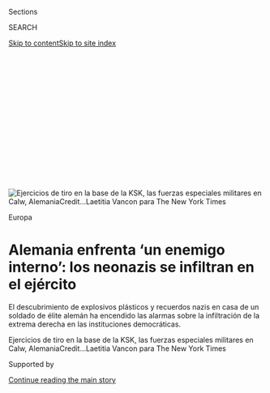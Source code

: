 <div id="app">

<div>

<div>

<div>

<div class="NYTAppHideMasthead css-ikk3s8 e1suatyy0">

<div class="section css-133zg39 e1suatyy2">

<div class="css-eph4ug er09x8g0">

<div class="css-6n7j50">

</div>

<span class="css-1dv1kvn">Sections</span>

<div class="css-10488qs">

<span class="css-1dv1kvn">SEARCH</span>

</div>

[Skip to content](#site-content)[Skip to site
index](#site-index)

</div>

<div class="css-10698na e1huz5gh0">

</div>

</div>

</div>

</div>

<div data-aria-hidden="false">

<div id="site-content" data-role="main">

<div>

<div class="css-1aor85t" style="opacity:0.000000001;z-index:-1;visibility:hidden">

<div class="css-1hqnpie">

<div class="css-epjblv">

<span class="css-17xtcya">[Mundo](/es/section/mundo)</span><span class="css-x15j1o">|</span><span class="css-fwqvlz">Alemania
enfrenta ‘un enemigo interno’: los neonazis se infiltran en el
ejército</span>

</div>

<div class="css-k008qs">

<div class="css-1iwv8en">

<span class="css-18z7m18"></span>

<div>

</div>

</div>

<span class="css-1n6z4y">https://nyti.ms/2ZTH23c</span>

<div class="css-1705lsu">

<div class="css-4xjgmj">

<div class="css-4skfbu" data-role="toolbar" data-aria-label="Social Media Share buttons, Save button, and Comments Panel with current comment count" data-testid="share-tools">

  - 
  - 
  - 
  - 
    
    <div class="css-6n7j50">
    
    </div>

  - 
  - 

</div>

</div>

</div>

</div>

</div>

</div>

<div id="NYT_TOP_BANNER_REGION" class="css-11qgg8s">

</div>

<div id="fullBleedHeaderContent">

<div class="css-9fsmc8">

![<span class="css-16f3y1r e13ogyst0" data-aria-hidden="true">Ejercicios
de tiro en la base de la KSK, las fuerzas especiales militares en Calw,
Alemania</span><span class="css-cnj6d5 e1z0qqy90" itemprop="copyrightHolder"><span class="css-1ly73wi e1tej78p0">Credit...</span><span><span>Laetitia
Vancon para The New York
Times</span></span></span>](https://static01.nyt.com/images/2020/07/05/world/10germany-KSK-00/merlin_174034917_e33227ac-794e-4500-83e4-fc410dee5818-articleLarge.jpg?quality=75&auto=webp&disable=upscale)

</div>

<div class="css-1pumfk">

Europa

<div class="css-1vkm6nb ehdk2mb0">

# Alemania enfrenta ‘un enemigo interno’: los neonazis se infiltran en el ejército

</div>

El descubrimiento de explosivos plásticos y recuerdos nazis en casa de
un soldado de élite alemán ha encendido las alarmas sobre la
infiltración de la extrema derecha en las instituciones democráticas.

</div>

<div class="css-nwzfg5 e1gnum310">

<span class="css-1f9pvn2 mundo">Ejercicios de tiro en la base de la KSK,
las fuerzas especiales militares en Calw,
Alemania</span><span class="css-cnj6d5 e1z0qqy90" itemprop="copyrightHolder"><span class="css-1ly73wi e1tej78p0">Credit...</span><span><span>Laetitia
Vancon para The New York Times</span></span></span>

</div>

<div id="sponsor-wrapper" class="css-1hyfx7x">

<div id="sponsor-slug" class="css-19vbshk">

Supported by

</div>

[Continue reading the main
story](#after-sponsor)

<div id="sponsor" class="ad sponsor-wrapper" style="text-align:center;height:100%;display:block">

</div>

<div id="after-sponsor">

</div>

</div>

<div class="css-1wx1auc e1gnum311">

<div class="css-18e8msd">

<div class="css-vp77d3 epjyd6m0">

<div class="css-hus3qt ey68jwv0" data-aria-hidden="true">

[![Katrin
Bennhold](https://static01.nyt.com/images/2018/07/13/multimedia/author-katrin-bennhold/author-katrin-bennhold-thumbLarge.png
"Katrin Bennhold")](https://www.nytimes.com/by/katrin-bennhold)

</div>

<div class="css-1baulvz">

Por [<span class="css-1baulvz last-byline" itemprop="name">Katrin
Bennhold</span>](https://www.nytimes.com/by/katrin-bennhold)

</div>

</div>

  - 
    
    <div class="css-ld3wwf e16638kd2">
    
    10 de julio de
    2020
    
    </div>

  - 
    
    <div class="css-4xjgmj">
    
    <div class="css-d8bdto" data-role="toolbar" data-aria-label="Social Media Share buttons, Save button, and Comments Panel with current comment count" data-testid="share-tools">
    
      - 
      - 
      - 
      - 
        
        <div class="css-6n7j50">
        
        </div>
    
      - 
      - 
    
    </div>
    
    </div>

</div>

<div class="css-tk9fsr">

[Read in
English](https://www.nytimes.com/2020/07/03/world/europe/germany-military-neo-nazis-ksk.html "Read in English")

</div>

</div>

</div>

<div class="section meteredContent css-1r7ky0e" name="articleBody" itemprop="articleBody">

<div class="css-1fanzo5 StoryBodyCompanionColumn">

<div class="css-53u6y8">

[Regístrate para recibir nuestro
boletín](https://www.nytimes.com/newsletters/el-times) con lo mejor de
The New York Times.

-----

CALW, Alemania — Cuando los alemanes salían de su confinamiento por
coronavirus en mayo, unos comandos policiales pararon frente a la
propiedad rural de un sargento mayor de las fuerzas especiales, la
unidad militar secreta más entrenada del país.

Traían una excavadora.

El apodo del sargento mayor era Ovejita. Se sospechaba que era neonazi.
Enterrados en el jardín, la policía encontró dos kilogramos de
explosivos plásticos PENT, un detonador, un fusible, un AK-47, un
silenciador, dos cuchillos, una ballesta y miles de municiones, muchas
de las cuales se cree que fueron robadas al ejército alemán.

</div>

</div>

<div>

</div>

<div class="css-1fanzo5 StoryBodyCompanionColumn">

<div class="css-53u6y8">

También encontraron un cancionero de las SS, 14 ediciones de una revista
para ex miembros de las Waffen SS y una gran cantidad de otros recuerdos
nazis.

</div>

</div>

<div class="css-1fanzo5 StoryBodyCompanionColumn">

<div class="css-53u6y8">

“Tenía un plan”, dijo Eva Högl, comisionada parlamentaria de Alemania
para las fuerzas armadas. “Y él no es el único”.

Alemania tiene un problema. Durante años, los políticos y los jefes de
seguridad rechazaron la noción de cualquier infiltración de extrema
derecha en los servicios de seguridad, y hablaron solo de “casos
individuales”. La idea de que existieran redes fue descartada. Los
superiores de aquellos revelados como extremistas fueron protegidos. Las
armas y la munición desaparecían de las reservas militares sin que
hubiera una verdadera investigación.

El gobierno ahora comienza a despertar. Los casos de extremistas de
derecha en el ejército y la policía, con algunos que acumularon armas y
explosivos, se han multiplicado de manera alarmante. Los principales
funcionarios de inteligencia y altos comandantes de la nación ahora
actúan para enfrentar un problema que se ha vuelto demasiado peligroso
como para ignorarlo.

El problema se ha profundizado con el surgimiento del partido
Alternativa por Alemania, o AfD, que [legitimizó una ideología de
extrema
derecha](https://www.nytimes.com/2019/10/26/world/europe/afd-election-east-germany-hoecke.html)
que utilizó la llegada de más de un millón de inmigrantes en 2015 —y más
recientemente la [pandemia de
coronavirus](https://www.nytimes.com/2020/05/18/world/europe/coronavirus-germany-far-right.html)—
para generar una sensación de crisis inminente.

</div>

</div>

<div class="css-79elbk" data-testid="photoviewer-wrapper">

<div class="css-z3e15g" data-testid="photoviewer-wrapper-hidden">

</div>

<div class="css-1a48zt4 ehw59r15" data-testid="photoviewer-children">

![<span class="css-16f3y1r e13ogyst0" data-aria-hidden="true">
Partidarios de la Alternativa por Alemania, o AfD, el año pasado en un
mitin en Königs Wusterhausen,
Alemania</span><span class="css-cnj6d5 e1z0qqy90" itemprop="copyrightHolder"><span class="css-1ly73wi e1tej78p0">Credit...</span><span>Carsten
Koall/Getty
Images</span></span>](https://static01.nyt.com/images/2020/06/29/world/10germany-KSK-01/merlin_174042501_09225840-1504-43db-87ec-5e49ad58a061-articleLarge.jpg?quality=75&auto=webp&disable=upscale)

</div>

</div>

<div class="css-1fanzo5 StoryBodyCompanionColumn">

<div class="css-53u6y8">

Lo más preocupante para las autoridades es que los extremistas parecen
estar concentrados en la unidad militar que se supone es la más dedicada
y de élite del estado alemán, las fuerzas especiales, conocidas por sus
sigla en alemán, KSK.

</div>

</div>

<div class="css-1fanzo5 StoryBodyCompanionColumn">

<div class="css-53u6y8">

La semana pasada, la ministra de Defensa de Alemania, Annegret
Kramp-Karrenbauer, dio el drástico paso de [disolver una compañía de
combate](https://www.nytimes.com/2020/07/01/world/europe/german-special-forces-far-right.html)
en las KSK a la que se consideró infestada de extremistas. Ovejita, el
sargento mayor cuyo alijo de armas fue descubierto en mayo, era miembro.

Unos 48.000 cartuchos de municiones y 62 kilogramos de explosivos han
desaparecido por completo de la KSK, dijo.

La agencia de contrainteligencia militar de Alemania ahora investiga a
más de 600 soldados por extremismo de extrema derecha, de 184.000 que
pertenecen al ejército. Unos 20 de ellos están en las KSK, una
proporción que es cinco veces mayor que en otras unidades.

Pero a las autoridades alemanas les preocupa que el problema pueda ser
mucho mayor y que otras instituciones de seguridad también hayan sido
infiltradas. En los últimos 13 meses, terroristas de extrema derecha han
[asesinado a un
político](https://www.nytimes.com/2019/06/17/world/europe/germany-terrorism-walter-lubcke.html),
[atacado una
sinagoga](https://www.nytimes.com/2019/10/10/world/europe/germany-synagogue-attack.html?searchResultPosition=10)
y [matado a tiros a nueve
inmigrantes](https://www.nytimes.com/2020/02/20/world/europe/germany-hanau-shisha-bar-shooting.html?searchResultPosition=28)
y alemanes descendientes de inmigrantes.

Thomas Haldenwang, presidente de la agencia de inteligencia nacional de
Alemania, ha identificado el extremismo y terrorismo de extrema derecha
como el “[mayor
peligro](https://www.nytimes.com/2020/02/21/world/europe/germany-shooting-terrorism.html?searchResultPosition=25)
a la democracia alemana hoy en día”.

En entrevistas realizadas a lo largo del año con agentes militares y de
inteligencia, y con miembros confesos de la extrema derecha, ellos
describieron redes nacionales de soldados y agentes de policía, tanto en
funciones como retirados, vinculadas con la extrema derecha.

</div>

</div>

<div class="css-1fanzo5 StoryBodyCompanionColumn">

<div class="css-53u6y8">

En muchos casos, los soldados han usado las redes como un modo de
prepararse para cuando predicen que el orden democrático de Alemania
colapsará. Lo llaman Día X. Los funcionarios temen que sea realmente un
pretexto para incitar actos terroristas o, peor aún, un golpe de estado.

“Para los extremistas de extrema derecha, la preparación para el Día X y
su precipitación se mezclan entre sí”, me dijo Martina Renner,
legisladora del comité de seguridad nacional del Parlamento alemán.

Los lazos, dicen los funcionarios, a veces llegan hasta las viejas redes
neonazis y la escena intelectual más pulida de la llamada [Nueva
Derecha](https://www.nytimes.com/2018/12/27/world/europe/germany-far-right-generation-identity.html).
Los extremistas acumulan armas, mantienen casas de seguridad y, en
algunos casos, listas de enemigos políticos.

Este mes surgió otro caso, de un reservista, ahora suspendido, que tenía
una lista con los números celulares y las direcciones de 17 destacados
políticos, que han sido alertados. El caso condujo a, al menos, otras
nueve redadas en todo el país el viernes 3 de julio.

Algunos medios alemanes se han referido a un [“ejército en la
sombra”](https://taz.de/Rechtes-Netzwerk-in-der-Bundeswehr/!5548926/),
trazando paralelos a la década de 1920, cuando las células nacionalistas
dentro del ejército acumularon armas, planearon golpes y conspiraron
para derrocar la democracia.

La mayoría de los funcionarios aún rechazan esta analogía. Pero la
sorprendente falta de comprensión de los números involucrados, incluso
en los niveles más altos del gobierno, ha contribuido a una profunda
inquietud.

“Una vez que realmente comenzaron a buscar, encontraron muchos casos”,
dijo Konstantin von Notz, presidente adjunto del comité de supervisión
de inteligencia en el Parlamento alemán. “Cuando tienes cientos de casos
individuales comienza a parecer que tenemos un problema estructural. Es
extremadamente preocupante”.

</div>

</div>

<div class="css-1fanzo5 StoryBodyCompanionColumn">

<div class="css-53u6y8">

Von Notz señaló que Brendan Tarrant, quien masacró a 51 fieles
musulmanes el año pasado en dos mezquitas en Christchurch, Nueva
Zelanda, había viajado por Europa un año antes e incluyó una línea
ominosa en su
manifesto.

</div>

</div>

<div class="css-79elbk" data-testid="photoviewer-wrapper">

<div class="css-z3e15g" data-testid="photoviewer-wrapper-hidden">

</div>

<div class="css-1a48zt4 ehw59r15" data-testid="photoviewer-children">

<div class="css-1xdhyk6 erfvjey0">

<span class="css-1ly73wi e1tej78p0">Image</span>

<div class="css-zjzyr8">

<div data-testid="lazyimage-container" style="height:257.77777777777777px">

</div>

</div>

</div>

<span class="css-16f3y1r e13ogyst0" data-aria-hidden="true">Un memorial
para las víctimas del tiroteo en dos mezquitas el año pasado en
Christchurch, Nueva Zelanda, que mató a 51 fieles. El asesino había
escrito sobre la infiltración nacionalista de las fuerzas armadas
europeas.</span><span class="css-cnj6d5 e1z0qqy90" itemprop="copyrightHolder"><span class="css-1ly73wi e1tej78p0">Credit...</span><span>Adam
Dean para The New York Times</span></span>

</div>

</div>

<div class="css-1fanzo5 StoryBodyCompanionColumn">

<div class="css-53u6y8">

“Yo estimaría que la cantidad de soldados en las fuerzas armadas
europeas que también pertenecen a grupos nacionalistas ascienden a
cientos de miles, con la misma cantidad de empleados en puestos de
fuerzas de seguridada”, escribió Tarrant.

Los investigadores, dijo von Notz, “deben tomarse esas palabras en
serio”.

Pero investigar el problema es en sí complicado: incluso la agencia de
contrainteligencia militar, encargada de monitorear el extremismo dentro
de las fuerzas armadas, puede estar infiltrada.

Un investigador de alto rango en la unidad de extremismo fue suspendido
en junio después de compartir material confidencial de la redada de mayo
con un contacto en las KSK, quien a su vez se lo pasó a, al menos, otros
ocho soldados, avisándoles que a continuación la agencia podría dirigir
su atención a ellos.

“Si las personas que están destinadas a proteger nuestra democracia
están conspirando contra ellas, tenemos un gran problema”, dijo Stephan
Kramer, presidente de la agencia de inteligencia del estado de Turingia.
“¿Cómo los encuentras?”.

“Estos son hombres endurecidos por la batalla que saben cómo evadir la
vigilancia porque están entrenados para realizar la vigilancia ellos
mismos”, agregó.

</div>

</div>

<div class="css-1fanzo5 StoryBodyCompanionColumn">

<div class="css-53u6y8">

“Aquí estamos tratando con un enemigo interno”.

## Al interior de la ‘casa de tiro’

El aire dentro de la “casa de tiro” olía a acre, de tantas balas que se
habían disparado.

Estaba de pie en el campo de tiro en las afueras de la tranquila ciudad
alemana de Calw, en la región de la Selva Negra, después de haber sido
invitada a inicios de este año para una rara visita a la base de las
KSK, la más vigilada del país.

Un soldado camuflado con un rifle de asalto G36 se agazapó a lo largo
del marco de una puerta rota. Dos sombras aparecieron. El soldado
disparó cuatro veces —cabeza, torso, cabeza, torso— y luego eliminó
sistemáticamente otras dos decenas de “enemigos”. No falló
una.

</div>

</div>

<div class="css-79elbk" data-testid="photoviewer-wrapper">

<div class="css-z3e15g" data-testid="photoviewer-wrapper-hidden">

</div>

<div class="css-1a48zt4 ehw59r15" data-testid="photoviewer-children">

<div class="css-1xdhyk6 erfvjey0">

<span class="css-1ly73wi e1tej78p0">Image</span>

<div class="css-zjzyr8">

<div data-testid="lazyimage-container" style="height:258.4222222222222px">

</div>

</div>

</div>

<span class="css-16f3y1r e13ogyst0" data-aria-hidden="true">Objetivos en
la “casa de tiro” de la base de las
KSK</span><span class="css-cnj6d5 e1z0qqy90" itemprop="copyrightHolder"><span class="css-1ly73wi e1tej78p0">Credit...</span><span>Laetitia
Vancon para The New York Times</span></span>

</div>

</div>

<div class="css-1fanzo5 StoryBodyCompanionColumn">

<div class="css-53u6y8">

Las KSK son la respuesta de Alemania a los Navy Seals. Pero en estos
días su comandante, el general Markus Kreitmayr, un bávaro afable que
ha combatido en Bosnia, Kosovo y Afganistán, es un hombre dividido entre
su lealtad hacia ellos y el reconocimiento de que tiene un grave
problema en sus manos.

El general llegó tarde a nuestra entrevista. Acababa de pasar cuatro
horas interrogando a un miembro de su unidad sobre una fiesta en la que,
se informó, media decena de soldados de las KSK habían hecho el saludo
de Hitler.

“No puedo explicar por qué supuestamente hay tantos casos de ‘extremismo
de extrema derecha’ en el ejército”, dijo. Las KSK están “claramente más
afectadas que otros, eso parece ser un hecho”.

</div>

</div>

<div class="css-1fanzo5 StoryBodyCompanionColumn">

<div class="css-53u6y8">

Nunca fue fácil ser soldado en la Alemania de la posguerra. Dada su
historia nazi y la destrucción que le impuso a Europa en la Segunda
Guerra Mundial, el país mantiene una relación conflictiva con sus
militares.

Durante décadas, Alemania intentó forjar una fuerza que representase a
una sociedad democrática y sus valores. Pero en 2011 [abolió el servicio
militar
obligatorio](https://www.nytimes.com/2011/07/01/world/europe/01germany.html)
y pasó a ser una fuerza de voluntarios. Como resultado, los militares
son cada vez menos un reflejo de la sociedad alemana en general, y
representan a una porción más estrecha de la misma.

El general Kreitmayr dijo que “un gran porcentaje” de sus soldados son
alemanes orientales, una región donde a la AfD le va
desproporcionadamente bien. Aproximadamente la mitad de los hombres en
la lista de miembros de las KSK de los cuales se sospecha ser
extremistas de extrema derecha también son del este,
agregó.

</div>

</div>

<div class="css-79elbk" data-testid="photoviewer-wrapper">

<div class="css-z3e15g" data-testid="photoviewer-wrapper-hidden">

</div>

<div class="css-1a48zt4 ehw59r15" data-testid="photoviewer-children">

<div class="css-1xdhyk6 erfvjey0">

<span class="css-1ly73wi e1tej78p0">Image</span>

<div class="css-zjzyr8">

<div data-testid="lazyimage-container" style="height:258.4222222222222px">

</div>

</div>

</div>

<span class="css-16f3y1r e13ogyst0" data-aria-hidden="true">El general
Markus Kreithmayr, en la retaguardia, ha calificado la crisis actual en
la unidad KSK “la fase más difícil de su
historia”.</span><span class="css-cnj6d5 e1z0qqy90" itemprop="copyrightHolder"><span class="css-1ly73wi e1tej78p0">Credit...</span><span>Laetitia
Vancon para The New York Times</span></span>

</div>

</div>

<div class="css-1fanzo5 StoryBodyCompanionColumn">

<div class="css-53u6y8">

El general ha llamado a la crisis actual en la unidad de “la fase más
difícil de su historia”.

En nuestra entrevista, dijo que no podía descartar un grado
significativo de infiltración de la extrema derecha. “No sé si hay un
ejército en la sombra en Alemania”, me dijo.

“Pero estoy preocupado”, dijo, “y no solo como el comandante de las KSK,
sino como un ciudadano: que al final exista algo así y que tal vez
nuestra gente forme parte de ello”.

Los funcionarios hablan de un cambio perceptible “en valores” entre los
nuevos reclutas. En conversaciones, los propios soldados, que no
pudieron ser identificados debido a las pautas de la unidad, dijeron que
si había un punto de inflexión en la unidad, vino con la crisis
migratoria de 2015.

</div>

</div>

<div class="css-1fanzo5 StoryBodyCompanionColumn">

<div class="css-53u6y8">

Cuando cientos de miles de solicitantes de asilo de Siria y Afganistán
se dirigían a Alemania, el estado de ánimo en la base era de ansiedad,
recordaron.

“Somos soldados encargados de defender este país y ellos solo abrieron
las fronteras, sin control”, recordó un oficial. “Estábamos al límite”.

Fue en esta atmósfera que un soldado de las KSK de 30 años de Halle, en
el este de Alemania, estableció un grupo en Telegram para soldados,
oficiales de policía y otros que compartían la creencia de que los
migrantes destruirían el país.

Se llamaba André Schmitt. Pero lo conocen con el apodo de Hannibal.

## La red de Hannibal

En una casa en el oeste rural de Alemania, detrás de una cortina de
cadenas y más allá de una ballesta en el pasillo, una sala tipo mazmorra
bañada en luz púrpura se abre en un área de bar. La imagen de gran
tamaño de una mujer desnuda domina la pared del fondo.

En una casa en el oeste rural de Alemania, detrás de una cortina de
cadenas y más allá de una ballesta en el pasillo, una sala tipo mazmorra
bañada en luz púrpura se abre en un área de bar. La gigantografía de una
mujer desnuda domina la pared del fondo.

Fue allí donde conocí a Schmitt a principios de este año. Dio permiso
para que se usara su nombre, pero no quería que se revelara la ubicación
ni ninguna fotografía.

Abandonó el servicio activo en septiembre pasado, después de que
encontraron granadas de entrenamiento robadas en un edificio que
pertenecía a sus padres. Pero, dice, aún tiene su red: “Fuerzas
especiales, inteligencia, ejecutivos de negocios, masones”, dijo. Se
encuentran aquí regularmente. La casa, dice, es propiedad de un
partidario
rico.

</div>

</div>

<div class="css-79elbk" data-testid="photoviewer-wrapper">

<div class="css-z3e15g" data-testid="photoviewer-wrapper-hidden">

</div>

<div class="css-1a48zt4 ehw59r15" data-testid="photoviewer-children">

<div class="css-1xdhyk6 erfvjey0">

<span class="css-1ly73wi e1tej78p0">Image</span>

<div class="css-zjzyr8">

<div data-testid="lazyimage-container" style="height:258.4222222222222px">

</div>

</div>

</div>

<span class="css-16f3y1r e13ogyst0" data-aria-hidden="true">Un taller de
entrenamiento de defensa táctica en marzo en el estado de Renania del
Norte-Westphalia organizado por Uniter, una red privada para personal de
seguridad.</span><span class="css-cnj6d5 e1z0qqy90" itemprop="copyrightHolder"><span class="css-1ly73wi e1tej78p0">Credit...</span><span>Laetitia
Vancon para The New York Times</span></span>

</div>

</div>

<div class="css-1fanzo5 StoryBodyCompanionColumn">

<div class="css-53u6y8">

“Las fuerzas son como una gran familia”, me dijo Schmitt, “todos se
conocen”.

Cuando armó sus chats de Telegram en 2015, los integró geográficamente
—norte, sur, este, oeste—, igual que el ejército alemán. En paralelo,
dirigió un grupo llamado Uniter, una organización para profesionales
relacionados con la seguridad que brinda beneficios sociales pero
también capacitación paramilitar.

Varios ex integrantes de sus chats están siendo investigados por
fiscales por tramar terrorismo. Algunos buscan bolsas para cadáveres.
Uno enfrenta juicio.

La situación de Schmitt es más compleja. Reconoció haber servido como
informante en las KSK para la agencia de contrainteligencia militar a
mediados de 2017, cuando se reunía regularmente con un oficial de
enlace. Hoy el ejército paga para que obtenga un título en negocios.

Él mismo nunca fue nombrado sospechoso. Los funcionarios alemanes
negaron que lo protegieran. Pero esta semana, la agencia de inteligencia
nacional anunció que estaba poniendo bajo vigilancia a Uniter, su red
actual.

Las autoridades dieron por primera vez con sus chats en 2017, cuando
investigaban a un soldado de la red sospechoso de organizar un complot
terrorista.

Los investigadores ahora están averiguando si los chats y Uniter fueron
el primer esqueleto de una red de extrema derecha que ha infiltrado a
instituciones estatales. Hasta el momento, no lo pueden asegurar. The
New York Times obtuvo declaraciones policiales de Schmitt y otros de su
red relacionados con el caso de 2017.

</div>

</div>

<div class="css-1fanzo5 StoryBodyCompanionColumn">

<div class="css-53u6y8">

Inicialmente, dicen Schmitt y otros miembros, los chats eran para
compartir información, en gran parte de las supuestas amenazas
planteadas por los inmigrantes, que Schmitt admitió a la policía que
había inflado como un modo de “motivar” a las
personas.

</div>

</div>

<div class="css-79elbk" data-testid="photoviewer-wrapper">

<div class="css-z3e15g" data-testid="photoviewer-wrapper-hidden">

</div>

<div class="css-1a48zt4 ehw59r15" data-testid="photoviewer-children">

<div class="css-1xdhyk6 erfvjey0">

<span class="css-1ly73wi e1tej78p0">Image</span>

<div class="css-zjzyr8">

<div data-testid="lazyimage-container" style="height:257.77777777777777px">

</div>

</div>

</div>

<span class="css-16f3y1r e13ogyst0" data-aria-hidden="true">Una familia
de refugiados esperó para abordar un tren a Alemania en la estación de
trenes de Keleti en Budapest en 2015. Europa experimentó una gran
afluencia de personas que huían de conflictos en Siria y Afganistán ese
año.</span><span class="css-cnj6d5 e1z0qqy90" itemprop="copyrightHolder"><span class="css-1ly73wi e1tej78p0">Credit...</span><span>Mauricio
Lima para The New York Times</span></span>

</div>

</div>

<div class="css-1fanzo5 StoryBodyCompanionColumn">

<div class="css-53u6y8">

“Se trataba de conmoción interna por las células dormidas y los grupos
extremistas alrededor del mundo, las formaciones de pandillas, las
amenazas terroristas”, dijo Schmitt a la policía.

Los chats eran populares entre los soldados de las KSK. Schmitt dijo que
contó a 69 de sus camaradas en la red en 2015.

Un compañero soldado en las KSK, identificado por los investigadores
como Robert P., pero conocido como Petrus, quien administraba dos de los
chats, le dijo a la policía dos años después que quizás había más del
doble que eso: “Tengo que decir, presumiblemente la mitad de la unidad
estaba allí”.

Pronto los chats se transformaron en una plataforma para compartir
información dedicada a prepararse para el Día X. Mientras bebe agua
mineral, Schmitt describe esto como un “juego de guerra”. Retrató una
Europa amenazada por pandillas, islamistas y Antifa. Los llamó “tropas
enemigas en nuestro terreno”.

Su red ayudó a los miembros a prepararse para responder a lo que él
describió como un conflicto inevitable, a veces actuando por su cuenta.

</div>

</div>

<div class="css-1fanzo5 StoryBodyCompanionColumn">

<div class="css-53u6y8">

“El Día X es personal”, dijo. “Para un tipo es este día, para otro tipo
es otro día”.

“Es el día en que activas tus planes”, dijo.

Los miembros del chat se reunieron en persona, calcularon qué
provisiones y armas almacenar, y dónde tener casas de seguridad. Decenas
fueron identificadas. Uno era la propia base militar en Calw.
Practicaron cómo reconocerse entre sí, utilizando un código militar, en
los “puntos de recogida” donde los miembros podían reunirse el Día
X.

</div>

</div>

<div class="css-79elbk" data-testid="photoviewer-wrapper">

<div class="css-z3e15g" data-testid="photoviewer-wrapper-hidden">

</div>

<div class="css-1a48zt4 ehw59r15" data-testid="photoviewer-children">

<div class="css-1xdhyk6 erfvjey0">

<span class="css-1ly73wi e1tej78p0">Image</span>

<div class="css-zjzyr8">

<div data-testid="lazyimage-container" style="height:258.4222222222222px">

</div>

</div>

</div>

<span class="css-16f3y1r e13ogyst0" data-aria-hidden="true">La ciudad de
Calw en la región de la Selva Negra. Todos los soldados de las KSK están
estacionados en una base afuera de la
ciudad.</span><span class="css-cnj6d5 e1z0qqy90" itemprop="copyrightHolder"><span class="css-1ly73wi e1tej78p0">Credit...</span><span>Laetitia
Vancon para The New York Times</span></span>

</div>

</div>

<div class="css-1fanzo5 StoryBodyCompanionColumn">

<div class="css-53u6y8">

El sentido de urgencia creció.

El 21 de marzo de 2016, un miembro del chat, identificado solo como
Matze, escribió sobre un punto de recogida cerca de Nuremberg. Había,
escribió, “suficientes armas y municiones para luchar a su manera”.

Más tarde ese año, Schmitt envió un mensaje a otros en la red de chat.
En los últimos 18 meses, escribió, habían reunido a “2000 personas de
ideas afines” en Alemania y en el extranjero.

Cuando lo conocí, Schmitt lo llamó “una hermandad global de ideas
afines”.

Niega haber planificado llevar a cabo el Día X, pero aún está convencido
de que llegará, quizás más temprano que tarde con la pandemia.

“Sabemos, gracias a nuestras fuentes en los bancos y en los servicios de
inteligencia, que a más tardar en septiembre vendrá una gran crisis
económica”, dijo en una llamada de seguimiento la semana pasada.

</div>

</div>

<div class="css-1fanzo5 StoryBodyCompanionColumn">

<div class="css-53u6y8">

“Habrá insolvencia y desempleo masivo”, profetizó. “La gente saldrá a
las calles”.

## Cabezas de cerdo y saludos de Hitler

Una noche en 2017, Ovejita, el sargento mayor cuyo alijo de armas se
descubrió en mayo, estaba entre los 70 soldados de la Segunda Compañía
de las KSK que se habían reunido en un campo de tiro militar.

Los investigadores lo han identificado solo como Philipp Sch. Él y los
demás habían organizado una fiesta especial de despedida para un
teniente coronel, un hombre reconocido como héroe de guerra por escapar
de una emboscada en Afganistán mientras disparaba y cargaba a uno de sus
hombres.

El coronel, un hombre imponente cubierto de tatuajes en cirílico que
disfruta de la lucha en jaula en su tiempo libre, tenía que completar
una carrera de obstáculos. Implicaba cortar troncos de árboles y
lanzamiento de cabezas de cerdos decapitados.

Como premio, sus hombres habían llevado a una mujer. Pero el coronel
terminó completamente borracho. La mujer, en vez de convertirse en su
trofeo, fue a la policía.

De pie junto al fuego con un puñado de soldados, los había visto cantar
letras neonazis y levantar el brazo derecho. Un hombre se destacó por su
entusiasmo, recordó ella en un [informe
televisado](https://daserste.ndr.de/panorama/archiv/2017/Hitlergruss-Ermittlungen-gegen-Kompaniechef,bundeswehr1738.html)
por la emisora pública ARD. Lo llamó el “abuelo
nazi”.

</div>

</div>

<div class="css-79elbk" data-testid="photoviewer-wrapper">

<div class="css-z3e15g" data-testid="photoviewer-wrapper-hidden">

</div>

<div class="css-1a48zt4 ehw59r15" data-testid="photoviewer-children">

<div class="css-1xdhyk6 erfvjey0">

<span class="css-1ly73wi e1tej78p0">Image</span>

<div class="css-zjzyr8">

<div data-testid="lazyimage-container" style="height:258.4222222222222px">

</div>

</div>

</div>

<span class="css-16f3y1r e13ogyst0" data-aria-hidden="true">El Zeppelin
Bar en la base de las KSK en Calw. Como hogar de la unidad de fuerzas
especiales, la base es la más vigilada de
Alemania.</span><span class="css-cnj6d5 e1z0qqy90" itemprop="copyrightHolder"><span class="css-1ly73wi e1tej78p0">Credit...</span><span>Laetitia
Vancon para The New York Times</span></span>

</div>

</div>

<div class="css-1fanzo5 StoryBodyCompanionColumn">

<div class="css-53u6y8">

Aunque solo tenía 45 años, “el abuelo nazi” era Ovejita, quien se había
unido a las KSK en 2001.

En los tres años transcurridos desde la fiesta, el servicio de
contrainteligencia militar vigiló al sargento mayor. Pero eso no impidió
que las KSK lo promoviera al rango más alto posible de suboficial.

</div>

</div>

<div class="css-1fanzo5 StoryBodyCompanionColumn">

<div class="css-53u6y8">

El manejo del caso se ajustó a un patrón, dicen soldados y funcionarios.

En junio, un soldado de las KSK dirigió una carta de 12 páginas a la
ministra de Defensa, en la que pedía una investigación sobre lo que
describió como una “cultura tóxica de aceptación” y una “cultura de
miedo” dentro de la unidad. Las pistas sobre los camaradas extremistas
eran “colectivamente ignoradas o incluso toleradas”. Uno de sus
instructores había equiparado a las KSK con las Waffen SS, escribió el
soldado.

El instructor, un teniente coronel, estaba en el radar de las
inclinaciones hacia la extrema derecha desde 2007, cuando escribió un
correo electrónico amenazante a otro soldado. “Estás siendo vigilado,
no, no por agencias impotentes instrumentalizadas, sino por oficiales de
una nueva generación, que actuarán cuando los tiempos lo exijan”, decía.
“Larga vida a la santa Alemania”.

El comandante de las KSK en ese momento no suspendió al teniente.
Simplemente lo disciplinó. Le pregunté al general Kreitmayr, quien
asumió el comando en 2018, sobre el caso.

“Mira, hoy en el año 2020, con todo el conocimiento que tenemos, miramos
el correo electrónico de 2007 y decimos: ‘es obvio’”, me dijo.

“Pero en aquella época solo pensamos: ‘Hombre, ¿qué le pasa? Debería
moderarse’”.

## El pasillo de la historia

La puerta trasera del edificio principal en la base en Calw lleva a un
largo corredor conocido como el “corredor de la historia”, una colección
de recuerdos reunidos durante los casi 25 años de las KSK que incluye a
un pastor alemán disecado, Kato, quien se lanzó en paracaídas a más de
9100 metros con un equipo de
comando.

</div>

</div>

<div class="css-79elbk" data-testid="photoviewer-wrapper">

<div class="css-z3e15g" data-testid="photoviewer-wrapper-hidden">

</div>

<div class="css-1a48zt4 ehw59r15" data-testid="photoviewer-children">

<div class="css-1xdhyk6 erfvjey0">

<span class="css-1ly73wi e1tej78p0">Image</span>

<div class="css-zjzyr8">

<div data-testid="lazyimage-container" style="height:258.4222222222222px">

</div>

</div>

</div>

<span class="css-16f3y1r e13ogyst0" data-aria-hidden="true">Un pasillo
en la base de Calw muestra recuerdos de los casi 25 años de historia de
las
KSK.</span><span class="css-cnj6d5 e1z0qqy90" itemprop="copyrightHolder"><span class="css-1ly73wi e1tej78p0">Credit...</span><span>Laetitia
Vancon para The New York Times</span></span>

</div>

</div>

<div class="css-1fanzo5 StoryBodyCompanionColumn">

<div class="css-53u6y8">

Falta evidentemente cualquier mención a un ex comandante deshonrado de
las KSK, el general Reinhard Günzel, quien fue despedido después de
escribir una carta en 2003 en apoyo a un discurso antisemita de un
legislador conservador.

</div>

</div>

<div class="css-1fanzo5 StoryBodyCompanionColumn">

<div class="css-53u6y8">

El general Günzel posteriormente publicó un libro llamado *Guerreros
Secretos*. En él, ubicaba a las KSK en la tradición de unas notorias
fuerzas especiales de la época nazi que cometieron numerosos crímenes de
guerra, incluidas masacres de judíos. Ha sido un orador popular en
eventos de extrema derecha.

“Básicamente tienes a uno de los comandantes fundadores de las KSK
convertido en un destacado ideólogo de la Nueva Derecha”, dijo Christian
Weissgerber, un ex soldado que [escribió un
libro](https://www.ofv.ch/sachbuch/detail/mein-vaterland-warum-ich-ein-neonazi-war/103760/)
sobre su propia experiencia de ser un neonazi en el ejército.

[La Nueva
Derecha](https://www.nytimes.com/es/2019/01/01/espanol/neonazis-alemania-extrema-derecha.html),
que abarca activistas juveniles, intelectuales y a la Afd, preocupa al
general Kreitmayr. [El legislador](https://www.martinhohmann.de/)cuyos
comentarios antisemitas llevaron al despido del general Günzel hace
tantos años, ahora se sienta en el Parlamento alemán por la AfD.

“Tienes representantes destacados de partidos políticos como la AfD, que
dicen cosas que no solo son enfermizas sino que son claramente de
ideología radical de extrema derecha”, dijo el general Kreitmayr.

Los soldados no fueron inmunes a este cambio cultural en el país, dijo.
Recientemente, un compañero general se había convertido en candidato a
la alcaldía por la Afd. Varios ex soldados representan al partido en el
Parlamento.

</div>

</div>

<div class="css-79elbk" data-testid="photoviewer-wrapper">

<div class="css-z3e15g" data-testid="photoviewer-wrapper-hidden">

</div>

<div class="css-1a48zt4 ehw59r15" data-testid="photoviewer-children">

<div class="css-1xdhyk6 erfvjey0">

<span class="css-1ly73wi e1tej78p0">Image</span>

<div class="css-zjzyr8">

<div data-testid="lazyimage-container" style="height:257.77777777777777px">

</div>

</div>

</div>

<span class="css-16f3y1r e13ogyst0" data-aria-hidden="true">El Reichstag
en Berlín, hogar del Parlamento alemán. Varios ex soldados representan
al partido de extrema derecha AfD en el
Parlamento.</span><span class="css-cnj6d5 e1z0qqy90" itemprop="copyrightHolder"><span class="css-1ly73wi e1tej78p0">Credit...</span><span>Emile
Ducke para The New York Times</span></span>

</div>

</div>

<div class="css-1fanzo5 StoryBodyCompanionColumn">

<div class="css-53u6y8">

Al bajar la colina desde la casa de tiro está el Salón Verde, un cruce
entre una sala de juntas y un bar. Está dominado por una gran pintura al
óleo que representa a soldados de las KSK y sus pastores alemanes
mientras atacan con éxito un escondite talibán.

</div>

</div>

<div class="css-1fanzo5 StoryBodyCompanionColumn">

<div class="css-53u6y8">

Es una escena familiar para varios soldados que se habían reunido el día
en que estuve allí. Pero los soldados con los que hablé cuestionaron la
estrategia detrás de una guerra que se ha desarrollado durante dos
décadas con pocos resultados concretos, excepto un aumento de la
migración en casa.

“Mis niñas me preguntaron el otro día: ‘¿Por qué tienes que ir a
Afganistán cuando hay niños de Kunduz en nuestra clase?’”, relató un
oficial. “No tenía una respuesta”.

Cuando llevó a una delegación de soldados de las KSK para reunirse con
partidos políticos en el Parlamento, les hizo la misma pregunta.
“Tampoco tenían la respuesta”, dijo.

Solo un legislador hizo una declaración clara, dijo. Era de la AfD.
“Dijo que debíamos habernos ido hace mucho tiempo”, recordó el
oficial.

</div>

</div>

<div class="css-79elbk" data-testid="photoviewer-wrapper">

<div class="css-z3e15g" data-testid="photoviewer-wrapper-hidden">

</div>

<div class="css-1a48zt4 ehw59r15" data-testid="photoviewer-children">

<div class="css-1xdhyk6 erfvjey0">

<span class="css-1ly73wi e1tej78p0">Image</span>

<div class="css-zjzyr8">

<div data-testid="lazyimage-container" style="height:258.4222222222222px">

</div>

</div>

</div>

<span class="css-16f3y1r e13ogyst0" data-aria-hidden="true">Material de
Afganistán exhibido en la base de
Calw.</span><span class="css-cnj6d5 e1z0qqy90" itemprop="copyrightHolder"><span class="css-1ly73wi e1tej78p0">Credit...</span><span>Laetitia
Vancon para The New York Times</span></span>

</div>

</div>

<div class="css-1fanzo5 StoryBodyCompanionColumn">

<div class="css-53u6y8">

*Christopher F. Schuetze colaboró con este reportaje.*

*Katrin Bennhold es la jefa de la corresponsalía de Berlín de The New
York Times. Anteriormente, reporteaba desde Londres y París, en donde
cubría una gama diversa de temas: desde el auge del populismo hasta
asuntos de género.*
[*@kbennhold*](https://twitter.com/kbennhold?lang=es)

-----

</div>

</div>

</div>

<div>

</div>

<div>

</div>

<div>

</div>

<div>

<div id="bottom-wrapper" class="css-1ede5it">

<div id="bottom-slug" class="css-l9onyx">

Advertisement

</div>

[Continue reading the main
story](#after-bottom)

<div id="bottom" class="ad bottom-wrapper" style="text-align:center;height:100%;display:block;min-height:90px">

</div>

<div id="after-bottom">

</div>

</div>

</div>

</div>

</div>

## Site Index

<div>

</div>

## Site Information Navigation

  - [© <span>2020</span> <span>The New York Times
    Company</span>](https://help.nytimes.com/hc/en-us/articles/115014792127-Copyright-notice)

<!-- end list -->

  - [NYTCo](https://www.nytco.com/)
  - [Contact
    Us](https://help.nytimes.com/hc/en-us/articles/115015385887-Contact-Us)
  - [Work with us](https://www.nytco.com/careers/)
  - [Advertise](https://nytmediakit.com/)
  - [T Brand Studio](http://www.tbrandstudio.com/)
  - [Your Ad
    Choices](https://www.nytimes.com/privacy/cookie-policy#how-do-i-manage-trackers)
  - [Privacy](https://www.nytimes.com/privacy)
  - [Terms of
    Service](https://help.nytimes.com/hc/en-us/articles/115014893428-Terms-of-service)
  - [Terms of
    Sale](https://help.nytimes.com/hc/en-us/articles/115014893968-Terms-of-sale)
  - [Site
    Map](https://spiderbites.nytimes.com)
  - [Help](https://help.nytimes.com/hc/en-us)
  - [Subscriptions](https://www.nytimes.com/subscription?campaignId=37WXW)

</div>

</div>

</div>

</div>
